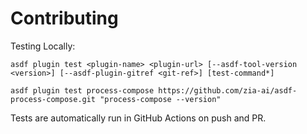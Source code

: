 # Contributing

Testing Locally:

```shell
asdf plugin test <plugin-name> <plugin-url> [--asdf-tool-version <version>] [--asdf-plugin-gitref <git-ref>] [test-command*]

asdf plugin test process-compose https://github.com/zia-ai/asdf-process-compose.git "process-compose --version"
```

Tests are automatically run in GitHub Actions on push and PR.
